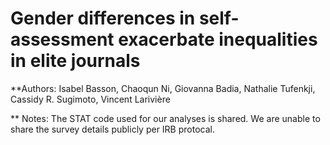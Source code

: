 
# Gender differences in self-assessment exacerbate inequalities in elite journals

**Authors: Isabel Basson, Chaoqun Ni, Giovanna Badia, Nathalie Tufenkji, Cassidy R. Sugimoto, Vincent Larivière

** Notes: The STAT code used for our analyses is shared. We are unable to share the survey details publicly per IRB protocal.
